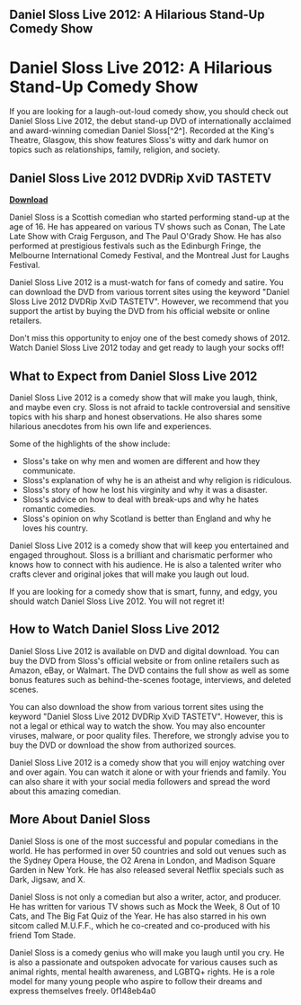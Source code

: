 ## Daniel Sloss Live 2012: A Hilarious Stand-Up Comedy Show

  
# Daniel Sloss Live 2012: A Hilarious Stand-Up Comedy Show
 
If you are looking for a laugh-out-loud comedy show, you should check out Daniel Sloss Live 2012, the debut stand-up DVD of internationally acclaimed and award-winning comedian Daniel Sloss[^2^]. Recorded at the King's Theatre, Glasgow, this show features Sloss's witty and dark humor on topics such as relationships, family, religion, and society.
 
## Daniel Sloss Live 2012 DVDRip XviD TASTETV


[**Download**](https://www.google.com/url?q=https%3A%2F%2Furlin.us%2F2tKBLm&sa=D&sntz=1&usg=AOvVaw3X8PPlVPyw2U8Z4qMGMO-b)

 
Daniel Sloss is a Scottish comedian who started performing stand-up at the age of 16. He has appeared on various TV shows such as Conan, The Late Late Show with Craig Ferguson, and The Paul O'Grady Show. He has also performed at prestigious festivals such as the Edinburgh Fringe, the Melbourne International Comedy Festival, and the Montreal Just for Laughs Festival.
 
Daniel Sloss Live 2012 is a must-watch for fans of comedy and satire. You can download the DVD from various torrent sites using the keyword "Daniel Sloss Live 2012 DVDRip XviD TASTETV". However, we recommend that you support the artist by buying the DVD from his official website or online retailers.
 
Don't miss this opportunity to enjoy one of the best comedy shows of 2012. Watch Daniel Sloss Live 2012 today and get ready to laugh your socks off!
  
## What to Expect from Daniel Sloss Live 2012
 
Daniel Sloss Live 2012 is a comedy show that will make you laugh, think, and maybe even cry. Sloss is not afraid to tackle controversial and sensitive topics with his sharp and honest observations. He also shares some hilarious anecdotes from his own life and experiences.
 
Some of the highlights of the show include:
 
- Sloss's take on why men and women are different and how they communicate.
- Sloss's explanation of why he is an atheist and why religion is ridiculous.
- Sloss's story of how he lost his virginity and why it was a disaster.
- Sloss's advice on how to deal with break-ups and why he hates romantic comedies.
- Sloss's opinion on why Scotland is better than England and why he loves his country.

Daniel Sloss Live 2012 is a comedy show that will keep you entertained and engaged throughout. Sloss is a brilliant and charismatic performer who knows how to connect with his audience. He is also a talented writer who crafts clever and original jokes that will make you laugh out loud.
 
If you are looking for a comedy show that is smart, funny, and edgy, you should watch Daniel Sloss Live 2012. You will not regret it!
  
## How to Watch Daniel Sloss Live 2012
 
Daniel Sloss Live 2012 is available on DVD and digital download. You can buy the DVD from Sloss's official website or from online retailers such as Amazon, eBay, or Walmart. The DVD contains the full show as well as some bonus features such as behind-the-scenes footage, interviews, and deleted scenes.
 
You can also download the show from various torrent sites using the keyword "Daniel Sloss Live 2012 DVDRip XviD TASTETV". However, this is not a legal or ethical way to watch the show. You may also encounter viruses, malware, or poor quality files. Therefore, we strongly advise you to buy the DVD or download the show from authorized sources.
 
Daniel Sloss Live 2012 is a comedy show that you will enjoy watching over and over again. You can watch it alone or with your friends and family. You can also share it with your social media followers and spread the word about this amazing comedian.
  
## More About Daniel Sloss
 
Daniel Sloss is one of the most successful and popular comedians in the world. He has performed in over 50 countries and sold out venues such as the Sydney Opera House, the O2 Arena in London, and Madison Square Garden in New York. He has also released several Netflix specials such as Dark, Jigsaw, and X.
 
Daniel Sloss is not only a comedian but also a writer, actor, and producer. He has written for various TV shows such as Mock the Week, 8 Out of 10 Cats, and The Big Fat Quiz of the Year. He has also starred in his own sitcom called M.U.F.F., which he co-created and co-produced with his friend Tom Stade.
 
Daniel Sloss is a comedy genius who will make you laugh until you cry. He is also a passionate and outspoken advocate for various causes such as animal rights, mental health awareness, and LGBTQ+ rights. He is a role model for many young people who aspire to follow their dreams and express themselves freely.
 0f148eb4a0
